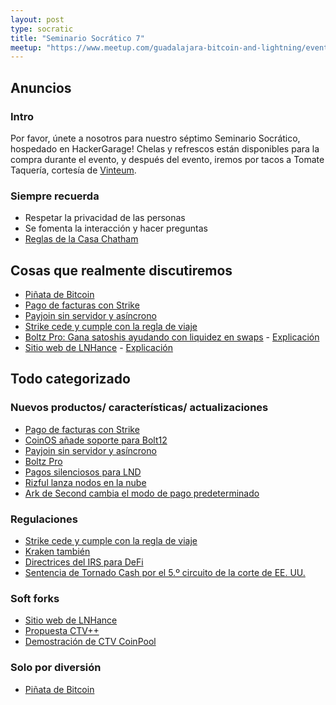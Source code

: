 ```yaml
---
layout: post
type: socratic
title: "Seminario Socrático 7"
meetup: "https://www.meetup.com/guadalajara-bitcoin-and-lightning/events/305485449"
---
```


## Anuncios
### Intro
Por favor, únete a nosotros para nuestro séptimo Seminario Socrático, hospedado en HackerGarage! Chelas y refrescos están disponibles para la compra durante el evento, y después del evento, iremos por tacos a Tomate Taquería, cortesía de [Vinteum](https://vinteum.org/).

### Siempre recuerda
- Respetar la privacidad de las personas
- Se fomenta la interacción y hacer preguntas
- [Reglas de la Casa Chatham](https://es.m.wikipedia.org/wiki/Regla_Chatham_House)


## Cosas que realmente discutiremos

- [Piñata de Bitcoin](https://stacker.news/items/817809)
- [Pago de facturas con Strike](https://strike.me/blog/announcing-strike-bill-pay/)
- [Payjoin sin servidor y asíncrono](https://www.bullbitcoin.com/blog/bull-bitcoin-wallet-payjoin)
- [Strike cede y cumple con la regla de viaje](https://strike.me/faq/what-is-the-travel-rule-regulation/)
- [Boltz Pro: Gana satoshis ayudando con liquidez en swaps](https://x.com/Boltzhq/status/1873778286947688831?t=2MDK2wthUQcCIDp1kcfPHg&s=19) - [Explicación](https://bitdevs.btcgdl.com/2025-01-14-Boltz-Pro.md)
- [Sitio web de LNHance](https://lclhost.org/) - [Explicación](https://bitdevs.btcgdl.com/2025-01-14-LNhance.md)


## Todo categorizado
### Nuevos productos/ características/ actualizaciones

- [Pago de facturas con Strike](https://strike.me/blog/announcing-strike-bill-pay/)
- [CoinOS añade soporte para Bolt12](https://njump.me/nevent1qqs2wwq49g6yxwfhddjunyyzeffknvztlh5uxn0k09093nm6hf9de5szyzagpxgxvmhskm6t55zex3a7kyey9ys723nfu6qqvn9825jk5836vs8u4vw)
- [Payjoin sin servidor y asíncrono](https://www.bullbitcoin.com/blog/bull-bitcoin-wallet-payjoin)
- [Boltz Pro](https://bitcoinmagazine.com/takes/earn-bitcoin-for-providing-liquidity-via-boltz-pro)
- [Pagos silenciosos para LND](https://x.com/guggero/status/1874037811818750108)
- [Rizful lanza nodos en la nube](https://rizful.com/)
- [Ark de Second cambia el modo de pago predeterminado](https://blog.second.tech/the-arkoor-standard/)


### Regulaciones

- [Strike cede y cumple con la regla de viaje](https://strike.me/faq/what-is-the-travel-rule-regulation/)
- [Kraken también](https://stacker.news/items/827547)
- [Directrices del IRS para DeFi](https://public-inspection.federalregister.gov/2024-30496.pdf)
- [Sentencia de Tornado Cash por el 5.º circuito de la corte de EE. UU.](https://storage.mollywhite.net/pdfs/TornadoCash5Cir.pdf)

### Soft forks

- [Sitio web de LNHance](https://lclhost.org/)
- [Propuesta CTV++](https://delvingbitcoin.org/t/ctv-op-templatehash-and-op-inputamounts/1344)
- [Demostración de CTV CoinPool](https://x.com/stutxo/status/1873384602552738236)

### Solo por diversión

- [Piñata de Bitcoin](https://stacker.news/items/817809)
